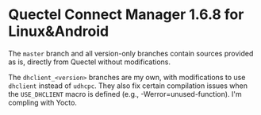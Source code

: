 # Quectel Connect Manager 1.6.8 for Linux&Android

The `master` branch and all version-only branches contain sources provided as is, directly from Quectel without modifications.

The `dhclient_<version>` branches are my own, with modifications to use `dhclient` instead of `udhcpc`. They also fix certain compilation issues when the `USE_DHCLIENT` macro is defined (e.g., -Werror=unused-function). I'm compling with Yocto.

